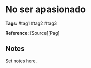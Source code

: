 # No ser apasionado

**Tags:** #tag1 #tag2 #tag3

**Reference:** [Source][Pag]

## Notes

Set notes here.